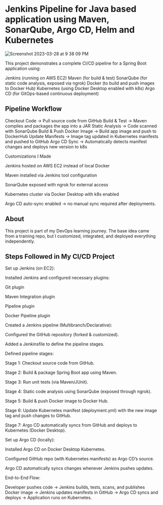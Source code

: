 # Jenkins Pipeline for Java based application using Maven, SonarQube, Argo CD, Helm and Kubernetes

![Screenshot 2023-03-28 at 9 38 09 PM](https://user-images.githubusercontent.com/43399466/228301952-abc02ca2-9942-4a67-8293-f76647b6f9d8.png)


This project demonstrates a complete CI/CD pipeline for a Spring Boot application using:

Jenkins (running on AWS EC2)
Maven (for build & test)
SonarQube (for static code analysis, exposed via ngrok)
Docker (to build and push images to Docker Hub)
Kubernetes (using Docker Desktop enabled with k8s)
Argo CD (for GitOps-based continuous deployment)

## Pipeline Workflow

Checkout Code → Pull source code from GitHub
Build & Test → Maven compiles and packages the app into a JAR
Static Analysis → Code scanned with SonarQube
Build & Push Docker Image → Build app image and push to DockerHub
Update Manifests → Image tag updated in Kubernetes manifests and pushed to GitHub
Argo CD Sync → Automatically detects manifest changes and deploys new version to k8s

Customizations I Made

Jenkins hosted on AWS EC2 instead of local Docker

Maven installed via Jenkins tool configuration

SonarQube exposed with ngrok for external access

Kubernetes cluster via Docker Desktop with k8s enabled

Argo CD auto-sync enabled → no manual sync required after deployments.

 ## About

This project is part of my DevOps learning journey.
The base idea came from a training repo, but I customized, integrated, and deployed everything independently.

## Steps Followed in My CI/CD Project

Set up Jenkins (on EC2):

Installed Jenkins and configured necessary plugins:

Git plugin

Maven Integration plugin

Pipeline plugin

Docker Pipeline plugin

Created a Jenkins pipeline (Multibranch/Declarative):

Configured the GitHub repository (forked & customized).

Added a Jenkinsfile to define the pipeline stages.

Defined pipeline stages:

Stage 1: Checkout source code from GitHub.

Stage 2: Build & package Spring Boot app using Maven.

Stage 3: Run unit tests (via Maven/JUnit).

Stage 4: Static code analysis using SonarQube (exposed through ngrok).

Stage 5: Build & push Docker image to Docker Hub.

Stage 6: Update Kubernetes manifest (deployment.yml) with the new image tag and push changes to GitHub.

Stage 7: Argo CD automatically syncs from GitHub and deploys to Kubernetes (Docker Desktop).

Set up Argo CD (locally):

Installed Argo CD on Docker Desktop Kubernetes.

Configured GitHub repo (with Kubernetes manifests) as Argo CD’s source.

Argo CD automatically syncs changes whenever Jenkins pushes updates.

End-to-End Flow:

Developer pushes code → Jenkins builds, tests, scans, and publishes Docker image → Jenkins updates manifests in GitHub → Argo CD syncs and deploys → Application runs on Kubernetes.
